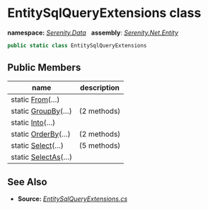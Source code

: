 # EntitySqlQueryExtensions class
**namespace:** *[Serenity.Data](../README.md#serenity.data-namespace)*   **assembly**: *[Serenity.Net.Entity](../README.md)*

```csharp
public static class EntitySqlQueryExtensions
```

## Public Members

| name | description |
| --- | --- |
| static [From](EntitySqlQueryExtensions/From.md)(…) |  |
| static [GroupBy](EntitySqlQueryExtensions/GroupBy.md)(…) |  (2 methods) |
| static [Into](EntitySqlQueryExtensions/Into.md)(…) |  |
| static [OrderBy](EntitySqlQueryExtensions/OrderBy.md)(…) |  (2 methods) |
| static [Select](EntitySqlQueryExtensions/Select.md)(…) |  (5 methods) |
| static [SelectAs](EntitySqlQueryExtensions/SelectAs.md)(…) |  |

## See Also

* **Source:** *[EntitySqlQueryExtensions.cs](https://github.com/serenity-is/Serenity/blob/master/src/Serenity.Net.Entity/Extensions/EntitySqlQueryExtensions.cs)*